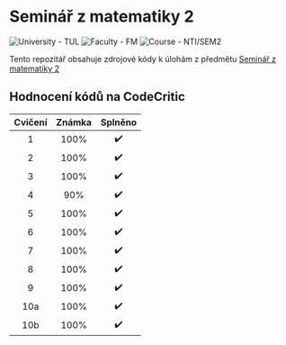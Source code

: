 # Seminář z matematiky 2
<p>
    <img src="https://img.shields.io/badge/University%20-TUL-5948AD?labelColor=black&style=for-the-badge" alt="University - TUL" />
    <img src="https://img.shields.io/badge/Faculty%20-FM-ea7603?labelColor=black&style=for-the-badge" alt="Faculty - FM" />
    <img src="https://img.shields.io/badge/Course%20-NTI%2FSEM2-e16737?labelColor=black&style=for-the-badge" alt="Course - NTI/SEM2" />
</p>

Tento repozitář obsahuje zdrojové kódy k úlohám z předmětu [Seminář z matematiky 2](https://stag.tul.cz/ects/fakulty/FM/NTI/SEM2)

## Hodnocení kódů na CodeCritic
|Cvičení|Známka|Splněno|
|:--:|:--:|:--:|
|1|100%|✔️|
|2|100%|✔️|
|3|100%|✔️|
|4|90%|✔️|
|5|100%|✔️|
|6|100%|✔️|
|7|100%|✔️|
|8|100%|✔️|
|9|100%|✔️|
|10a|100%|✔️|
|10b|100%|✔️|
